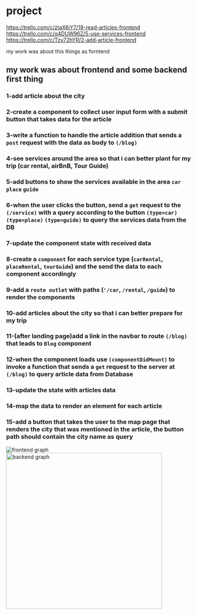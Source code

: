 # project
https://trello.com/c/ztaX6iY7/19-read-articles-frontend
https://trello.com/c/q4DUW96Z/5-use-services-frontend
https://trello.com/c/Tzv72hYR/2-add-article-frontend


my work was about this things as forntend

## my work was about frontend and some backend first thing 
### 1-add article about the city
### 2-create a component to collect  user input form with a submit button that takes data for the article
### 3-write a function to handle the article addition that sends a `post` request with the data as body to `(/blog)`
### 4-see services around the area so that i can better plant for my trip (car rental, airBnB, Tour Guide)
### 5-add buttons to show the services available in the area `car` `place` `guide`
### 6-when the user clicks the button, send a `get` request to the `(/service)`  with a query according to the button `(type=car)` `(type=place)` `(type=guide)` to query the services data from the DB
### 7-update the component state with received data
### 8-create a `component` for each service type (`carRental`, `placeRental`, `tourGuide`)  and the send the data to each component accordingly  
### 9-add a `route outlet` with paths (`'/car`, `/rental`, `/guide`) to render the components 
### 10-add articles about the city so that i can better prepare for my trip
### 11-(after landing page)add a link in the navbar to route `(/blog)` that leads to `Blog` component
### 12-when the component loads use `(componentDidMount)` to invoke a function that sends a  `get` request to the server at `(/blog)` to query article data from Database
### 13-update the state with articles data
### 14-map the data to render an element for each article
### 15-add a button that takes the user to the map page that renders the city that was mentioned in the article, the button path should contain the city name as query

![frontend graph](https://user-images.githubusercontent.com/67606888/185787681-32a08889-3608-4d6f-aa66-450ebd7355cf.png)
<img width="422" alt="backend graph" src="https://user-images.githubusercontent.com/67606888/185787682-7b15975e-2251-48c5-9ae8-6bf728e3183c.png">
